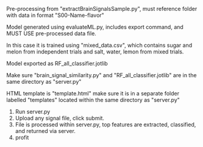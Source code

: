 Pre-processing from "extractBrainSignalsSample.py", must reference folder with data in format "S00-Name-flavor"

Model generated using evaluateML.py, includes export command, and MUST USE pre-processed data file. 

In this case it is trained using "mixed_data.csv", which contains sugar and melon from independent trials and salt, water, lemon from mixed trials. 

Model exported as RF_all_classifier.jotlib

Make sure "brain_signal_similarity.py" and "RF_all_classifier.jotlib" are in the same directory as "server.py"

HTML template is "template.html" make sure it is in a separate folder labelled "templates" located within the same directory as "server.py"

1) Run server.py
2) Upload any signal file, click submit.
3) File is processed within server.py, top features are extracted, classified, and returned via server.
4) profit
